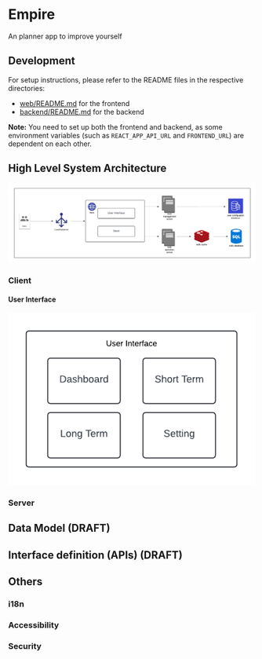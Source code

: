 # Empire

An planner app to improve yourself

## Development

For setup instructions, please refer to the README files in the respective directories:

- [web/README.md](./web/README.md) for the frontend
- [backend/README.md](./backend/README.md) for the backend

**Note:** You need to set up both the frontend and backend, as some environment variables (such as `REACT_APP_API_URL` and `FRONTEND_URL`) are dependent on each other.

## High Level System Architecture

![High-Level Architecture](./diagrams/system_architecture.png)

### Client

#### User Interface

![User Interface](./diagrams/user_interface.png)

### Server

## Data Model (DRAFT)

## Interface definition (APIs) (DRAFT)

## Others

### i18n

### Accessibility

### Security
